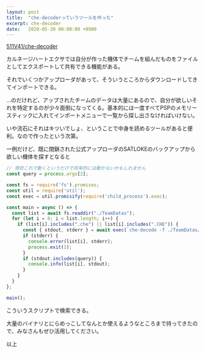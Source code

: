 ```yaml
---
layout: post
title:  "che-decoderっていうツールを作った"
excerpt: che-decoder
date:   2020-05-30 00:00:00 +0900
---
```


[511V41/che-decoder](https://github.com/511V41/che-decoder)

カルネージハートエクサでは自分が作った機体でチームを組んだものをファイルとしてエクスポートして共有できる機能がある。

それでいくつかアップローダがあって、そういうところからダウンロードしてきてインポートできる。

…のだけれど、アップされたチームのデータは大量にあるので、自分が欲しいそれを特定するのが少々面倒になってくる。基本的には一度すべてPSPのメモリースティックに入れてインポートメニューで一覧から探し出さなければいけない。

いや流石にそれはキツいでしょ、ということで中身を読めるツールがあると便利。なので作ったという次第。

一例だけど、既に閉鎖された公式アップローダのSATLOKEのバックアップから欲しい機体を探すとなると

```js
// 現状これで動くというだけで将来的には動かないかもしれません
const query = process.argv[2];

const fs = require('fs').promises;
const util = require('util');
const exec = util.promisify(require('child_process').exec);

const main = async () => {
  const list = await fs.readdir("./TeamDatas");
  for (let i = 0; i < list.length; i++) {
    if (list[i].includes(".che") || list[i].includes(".CHE")) {
      const { stdout, stderr } = await exec(`che-decode -f ./TeamDatas/${list[i]}`);
      if (stderr) {
        console.error(list[i], stderr);
        process.exit(1);
      }
      if (stdout.includes(query)) {
        console.info(list[i], stdout);
      }
    }
  }
};

main();
```

こういうスクリプトで検索できる。

大量のバイナリとにらめっこしてなんとか使えるようなところまで持ってきたので、みなさんもぜひ活用してください。

以上
